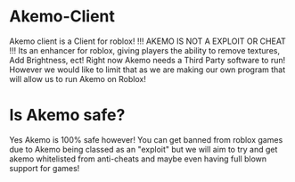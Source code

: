 # Akemo-Client

Akemo client is a Client for roblox!
!!! AKEMO IS NOT A EXPLOIT OR CHEAT !!!
Its an enhancer for roblox, giving players the ability to remove textures, Add Brightness, ect!
Right now Akemo needs a Third Party software to run! However we would like to limit that as we are making our own program that will allow us to run Akemo on Roblox!

# Is Akemo safe?

Yes Akemo is 100% safe however! You can get banned from roblox games due to Akemo being classed as an "exploit" but we will aim to try and get akemo whitelisted from 
anti-cheats and maybe even having full blown support for games!
